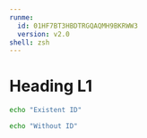 ```yaml
---
runme:
  id: 01HF7BT3HBDTRGQAQMH9BKRWW3
  version: v2.0
shell: zsh
---
```


# Heading L1

```sh {"id":"01HE2XR0Z3WD9A89XR5XA959QP","interpreter":"bash","name":"id-present","terminalRows":"2"}
echo "Existent ID"
```

```sh {"id":"01HF7BT3HBDTRGQAQMH6W35AGV","interpreter":"bash","name":"id-missing","terminalRows":"2"}
echo "Without ID"
```
